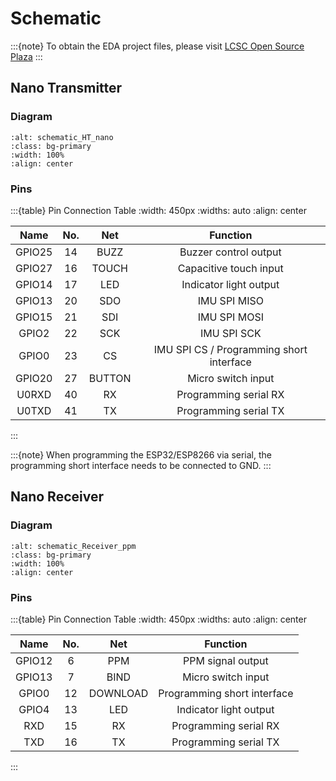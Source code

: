 # Schematic

:::{note}
To obtain the EDA project files, please visit [LCSC Open Source Plaza](http://oshwhub.com/nineday/headtracker_esp32-nano-wu-xian-tou-zhui)
:::

## Nano Transmitter

### Diagram

```{image} ../../_static/schematic_HT_nano.png
:alt: schematic_HT_nano
:class: bg-primary
:width: 100%
:align: center
```

### Pins

:::{table} Pin Connection Table
:width: 450px
:widths: auto
:align: center

| Name | No. | Net | Function |
| :---: | :---: | :---: | :---: |
| GPIO25 | 14 | BUZZ | Buzzer control output |
| GPIO27 | 16 | TOUCH | Capacitive touch input |
| GPIO14 | 17 | LED | Indicator light output |
| GPIO13 | 20 | SDO | IMU SPI MISO |
| GPIO15 | 21 | SDI | IMU SPI MOSI |
| GPIO2 | 22 | SCK | IMU SPI SCK |
| GPIO0 | 23 | CS | IMU SPI CS / Programming short interface |
| GPIO20 | 27 | BUTTON | Micro switch input |
| U0RXD | 40 | RX | Programming serial RX |
| U0TXD | 41 | TX | Programming serial TX |
:::

:::{note}
When programming the ESP32/ESP8266 via serial, the programming short interface needs to be connected to GND.
:::

## Nano Receiver

### Diagram

```{image} ../../_static/schematic_Receiver_ppm.png
:alt: schematic_Receiver_ppm
:class: bg-primary
:width: 100%
:align: center
```

### Pins

:::{table} Pin Connection Table
:width: 450px
:widths: auto
:align: center

| Name | No. | Net | Function |
| :---: | :---: | :---: | :---: |
| GPIO12 | 6 | PPM | PPM signal output |
| GPIO13 | 7 | BIND | Micro switch input |
| GPIO0 | 12 | DOWNLOAD | Programming short interface |
| GPIO4 | 13 | LED | Indicator light output |
| RXD | 15 | RX | Programming serial RX |
| TXD | 16 | TX | Programming serial TX |
:::

